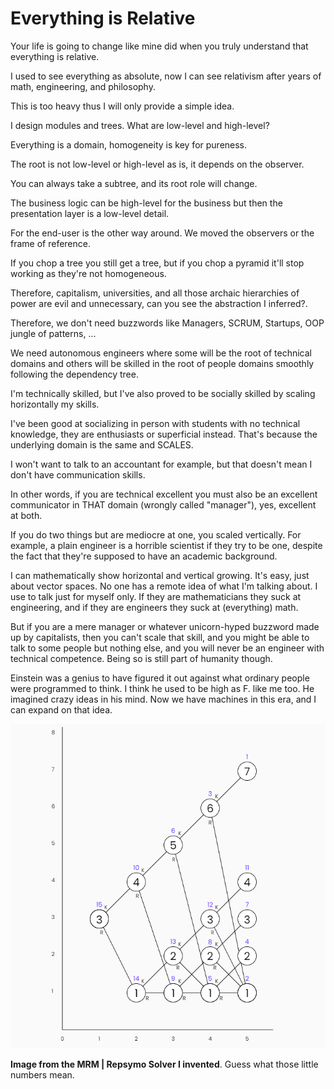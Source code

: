 # Everything is Relative

Your life is going to change like mine did when you truly understand that
everything is relative.

I used to see everything as absolute, now I can see relativism after years of
math, engineering, and philosophy.

This is too heavy thus I will only provide a simple idea.

I design modules and trees. What are low-level and high-level?

Everything is a domain, homogeneity is key for pureness.

The root is not low-level or high-level as is, it depends on the observer.

You can always take a subtree, and its root role will change.

The business logic can be high-level for the business but then the presentation
layer is a low-level detail.

For the end-user is the other way around. We moved the observers or the frame of
reference.

If you chop a tree you still get a tree, but if you chop a pyramid it'll stop
working as they're not homogeneous.

Therefore, capitalism, universities, and all those archaic hierarchies of power
are evil and unnecessary, can you see the abstraction I inferred?.

Therefore, we don't need buzzwords like Managers, SCRUM, Startups, OOP jungle of
patterns, ...

We need autonomous engineers where some will be the root of technical domains
and others will be skilled in the root of people domains smoothly following the
dependency tree.

I'm technically skilled, but I've also proved to be socially skilled by scaling
horizontally my skills.

I've been good at socializing in person with students with no technical
knowledge, they are enthusiasts or superficial instead. That's because the
underlying domain is the same and SCALES.

I won't want to talk to an accountant for example, but that doesn't mean I don't
have communication skills.

In other words, if you are technical excellent you must also be an excellent
communicator in THAT domain (wrongly called "manager"), yes, excellent at both.

If you do two things but are mediocre at one, you scaled vertically. For
example, a plain engineer is a horrible scientist if they try to be one, despite
the fact that they're supposed to have an academic background.

I can mathematically show horizontal and vertical growing. It's easy, just about
vector spaces. No one has a remote idea of what I'm talking about. I use to talk
just for myself only. If they are mathematicians they suck at engineering, and
if they are engineers they suck at (everything) math.

But if you are a mere manager or whatever unicorn-hyped buzzword made up by
capitalists, then you can't scale that skill, and you might be able to talk to
some people but nothing else, and you will never be an engineer with technical
competence. Being so is still part of humanity though.

Einstein was a genius to have figured it out against what ordinary people were
programmed to think. I think he used to be high as F. like me too. He imagined
crazy ideas in his mind. Now we have machines in this era, and I can expand on
that idea.

![Drawing Order](drawing-order.png)

**Image from the MRM | Repsymo Solver I invented**. Guess what those little 
numbers mean.
